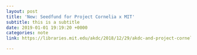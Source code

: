 ```yaml
---
layout: post
title: 'New: Seedfund for Project Cornelia x MIT'
subtitle: this is a subtitle
date: 2019-01-01 19:19:20 +0000
categories: note
link: https://libraries.mit.edu/akdc/2018/12/29/akdc-and-project-cornelia-receive-grant-to-develop-layercake/

---
```

